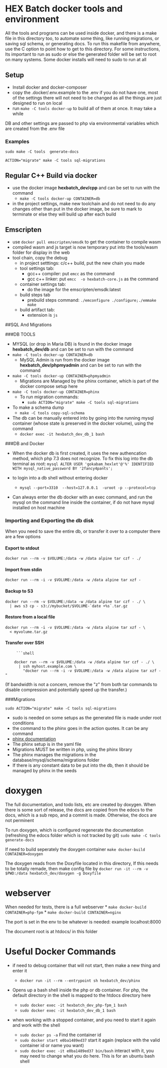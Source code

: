 # HEX Batch docker tools and environment

All the tools and programs can be used inside docker, and there is a make file in this directory too, to automate some thing, like running migrations, or saving sql schema, or generating docs. To run this makefile from anywhere, use the C option to point how to get to this directory. For some instructions, Its important to run as sudo or else the generated folder will be set to root on many systems. Some docker installs will need to sudo to run at all

## Setup
* Install docker and docker-composer
* copy the .docker/.env.example to the .env if you do not have one, most of the settings there will not need to be changed as all the things are just designed to run on local
* run `make -C tools docker-up` to build all of them at once. It may take a while

DB and other settings are passed to php via environmental variables which are created from the .env file
    
### Examples            

    sudo make -C tools  generate-docs
    
    ACTION="migrate" make -C tools sql-migrations


## Regular C++ Build via docker

* use the docker image **hexbatch_dev/cpp** and can be set to run with the command
    * `make -C tools docker-up CONTAINER=db`
* in the project settings, make new toolchain and do not need to do any changes other than put in the docker image, be sure to mark to terminate or else they will build up after each build    

## Emscripten

* use `docker pull emscripten/emsdk` to get the container to compile wasm
* compiled wasm and js target is now temporary put into the tools/wasm folder for display in the web 
* tool chain, copy the debug
  * in project setttings: c/c++ build, put the new chain you made
  * tool settings tab:
    * gcc++ compiler: put `emcc` as the command
    * gcc c++ linker: put `emcc  -o hexbatch-core.js` as the command
  * container settings tab:
    * do the image for the emscripten/emsdk:latest
  * build steps tab 
    * prebuild steps command: `./emconfigure ./configure;./emmake make`
  * build artifact tab:
    * extension is `js`  
    
    
##SQL And Migrations

###DB TOOLS

* MYSQL (or drop in Maria DB) is found in the docker image **hexbatch_dev/db** and can be set to run with the command
* `make -C tools docker-up CONTAINER=db`
    * MySQL Admin is run from the docker image **hexbatch_dev/phpmyadmin** and can be set to run with the command
* `make -C tools docker-up CONTAINER=phpmyadmin`
    * Migrations are Managed by the phinx container, which is part of the docker compose setup here
* `make -C tools docker-up CONTAINER=phinx`
  * To run migration commands:  
    * `sudo ACTION="migrate" make -C tools sql-migrations`
* To make a schema dump
     * `make -C tools copy-sql-schema`
* The db can be manually entered into by going into the running mysql container (whose state is preserved in the docker volume), using the command 
    * `docker exec -it hexbatch_dev_db_1 bash`
    

###DB and Docker

* When the docker db is first created, it uses the new authencation method, which php 7.3 does not recognize. To fix this log into the db terminal as root:
		    ```mysql
		    ALTER USER 'gokabam_hexlet'@'%' IDENTIFIED WITH mysql_native_password BY '2fancy4pants';
		    ```    
  
* to login into a db shell without entering docker
    * `mysql --port=3310  --host=127.0.0.1  -uroot -p --protocol=tcp`  

* Can always enter the db docker with an exec command, and run the mysql on the command line inside the container, if do not have mysql installed on host machine


### Importing and Exporting the db disk

When you need to save the entire db, or transfer it over to a computer there are a few options

#### Export to stdout
    docker run --rm -v $VOLUME:/data -w /data alpine tar czf - ./

#### Import from stdin
    docker run --rm -i -v $VOLUME:/data -w /data alpine tar xzf -

#### Backup to S3
    docker run --rm -v $VOLUME:/data -w /data alpine tar czf - ./ \
      | aws s3 cp - s3://mybucket/$VOLUME-`date +%s`.tar.gz

#### Restore from a local file
    docker run --rm -i -v $VOLUME:/data -w /data alpine tar xzf - \
      < myvolume.tar.gz

#### Transfer over SSH

 
		 ```shell
		    
		docker run --rm -v $VOLUME:/data -w /data alpine tar czf - ./ \
		  | ssh myhost.example.com \
		    "docker run --rm -i -v $VOLUME:/data -w /data alpine tar xzf -"

(If bandwidth is not a concern, remove the "z" from both tar commands to disable compression and potentially speed up the transfer.)
    
###Migrations


`sudo ACTION="migrate" make -C tools sql-migrations`

* sudo is needed on some setups as the generated file is made under root conditions 
* the command to the phinx goes in the action quotes. It can be any command
* [phinx documentation](https://book.cakephp.org/phinx/0/en/contents.html)
* The phinx setup is in the yaml file
* Migrations MUST be written in php, using the phinx library
* The phinx manages the migrations in the database/mysql/schema/migrations folder
* If there is any constant data to be put into the db, then it should be managed by phinx in the seeds 
    

# doxygen

The full documentation, and todo lists, etc are created by doxygen. When there is some sort of release, the docs are copied from the edocs to the docs, which is a sub repo, and a commit is made. Otherwise, the docs are not perminent 

To run doxygen, which is configured regenerate the documentation (refreshing the edocs folder which is not tracked by git)
	`sudo make -C tools  generate-docs`

If need to build seperately the doxygen container
	`make docker-build CONTAINER=doxygen`

The doxygen reads from the Doxyfile located in this directory, If this needs to be totally remade, then make config file by
`docker run -it --rm -v $PWD:/data hexbatch_dev/doxygen -g Doxyfile`

# webserver

When needed for tests, there is a full webserver 
	* `make docker-build CONTAINER=php-fpm`
	* `make docker-build CONTAINER=nginx` 
	
The port is set in the env to be whatever is needed: example localhost:8000
	
The document root is at htdocs/ in this folder


  
        
        
# Useful Docker Commands

* if need to debug container that will not start, then make a new thing and enter it
   	 * `docker run -it --rm --entrypoint sh hexbatch_dev/phinx` 

* Opens up a bash shell inside the php or db container. For php, the default directory in the shell is mapped to the htdocs directory here
    * `sudo docker exec -it hexbatch_dev_php-fpm_1 bash`
    * `sudo docker exec -it hexbatch_dev_db_1 bash`

* when working with a stopped container, and you need to start it again and work with the shell
    * `sudo docker ps -a`  Find the container id
    * `sudo docker start e0ba1489ed37`  start it again (replace with the valid container id or name you want)
    * `sudo docker exec -it e0ba1489ed37 bin/bash` interact with it, you may need to change what you do here. This is for an ubuntu bash shell









